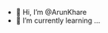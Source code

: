 - 👋 Hi, I’m @ArunKhare
- 🌱 I’m currently learning ...


<!---
ArunKhare/ArunKhare is a ✨ special ✨ repository because its `README.md` (this file) appears on your GitHub profile.
You can click the Preview link to take a look at your changes.
--->
